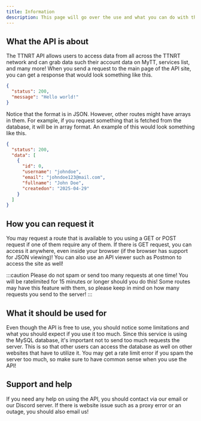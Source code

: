 ```yaml
---
title: Information
description: This page will go over the use and what you can do with the TTNRT API
---
```


## What the API is about
The TTNRT API allows users to access data from all across the TTNRT network and can grab data such their account data on MyTT, services list, and many more! When you send a request to the main page of the API site, you can get a response that would look something like this.

```json
{
  "status": 200,
  "message": "Hello world!"
}
```

Notice that the format is in JSON. However, other routes might have arrays in them. For example, if you request something that is fetched from the database, it will be in array format. An example of this would look something like this.

```json
{
  "status": 200,
  "data": [
    {
      "id": 0,
      "username": "johndoe",
      "email": "johndoe123@mail.com",
      "fullname": "John Doe",
      "createdon": "2025-04-29"
    }
  ]
}
```

## How you can request it
You may request a route that is available to you using a GET or POST request if one of them require any of them. If there is GET request, you can access it anywhere, even inside your browser (if the browser has support for JSON viewing)! You can also use an API viewer such as Postmon to access the site as well!

:::caution
Please do not spam or send too many requests at one time! You will be ratelimited for 15 minutes or longer should you do this! Some routes may have this feature with them, so please keep in mind on how many requests you send to the server!
:::

## What it should be used for
Even though the API is free to use, you should notice some limitations and what you should expect if you use it too much. Since this service is using the MySQL database, it's important not to send too much requests the server. This is so that other users can access the database as well on other websites that have to utilize it. You may get a rate limit error if you spam the server too much, so make sure to have common sense when you use the API!

## Support and help
If you need any help on using the API, you should contact via our email or our Discord server. If there is website issue such as a proxy error or an outage, you should also email us!